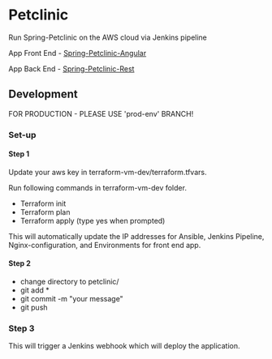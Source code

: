 # Petclinic

Run Spring-Petclinic on the AWS cloud via Jenkins pipeline

App Front End - [Spring-Petclinic-Angular](https://github.com/spring-petclinic/spring-petclinic-angular)

App Back End - [Spring-Petclinic-Rest](https://github.com/spring-petclinic/spring-petclinic-rest)

## Development

FOR PRODUCTION - PLEASE USE 'prod-env' BRANCH!

### Set-up

#### Step 1

Update your aws key in terraform-vm-dev/terraform.tfvars.

Run following commands in terraform-vm-dev folder.

- Terraform init
- Terraform plan
- Terraform apply (type yes when prompted)

This will automatically update the IP addresses for Ansible, Jenkins Pipeline, Nginx-configuration, and Environments for front end app.

#### Step 2

- change directory to petclinic/
- git add *
- git commit -m "your message"
- git push

### Step 3

This will trigger a Jenkins webhook which will deploy the application.
